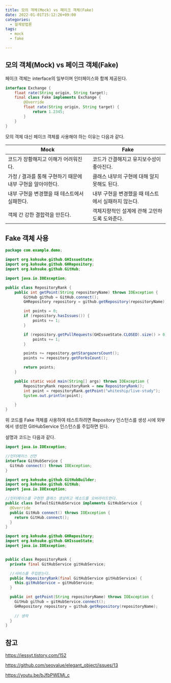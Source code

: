 ```yaml
---
title: 모의 객체(Mock) vs 페이크 객체(Fake)
date: 2022-01-01T15:12:26+09:00
categories:
  - 설계방법론
tags: 
  - mock
  - fake

---
```

## 모의 객체(Mock) vs 페이크 객체(Fake)

페이크 객체는 interface의 일부이며 인터페이스와 함께 제공된다.

```java
interface Exchange {
    float rate(String origin, String target);
    final class Fake implements Exchange {
        @Override
        float rate(String origin, String target) {
            return 1.2345;
        }
    }
}
```
모의 객체 대신 페이크 객체를 사용해야 하는 이유는 다음과 같다.

|Mock|Fake|
|---|---|
|코드가 장황해지고 이해가 어려워진다.|코드가 간결해지고 유지보수성이 좋아진다.|
|가정 / 결과를 통해 구현하기 때문에 내부 구현을 알아야한다. | 클래스 내부의 구현에 대해 알지 못해도 된다. |
|내부 구현을 변경했을 때 테스트에서 실패한다. | 내부 구현을 변경했을 때 테스트에서 실패하지 않는다.|
|객체 간 강한 결합력을 만든다.|객체지향적인 설계에 관해 고민하도록 도와준다.|

## Fake 객체 사용

```java
package com.example.demo;

import org.kohsuke.github.GHIssueState;
import org.kohsuke.github.GHRepository;
import org.kohsuke.github.GitHub;

import java.io.IOException;

public class RepositoryRank {
    public int getPoint(String repositoryName) throws IOException {
        GitHub github = GitHub.connect();
        GHRepository repository = github.getRepository(repositoryName);

        int points = 0;
        if (repository.hasIssues()) {
            points += 1;
        }

        if (repository.getPullRequests(GHIssueState.CLOSED).size() > 0) {
            points += 1;
        }

        points += repository.getStargazersCount();
        points += repository.getForksCount();

        return points;
    }

    public static void main(String[] args) throws IOException {
        RepositoryRank repositoryRank = new RepositoryRank();
        int point = repositoryRank.getPoint("whiteship/live-study");
        System.out.println(point);

    }
}
```

위 코드를 Fake 객체를 사용하여 테스트하려면 Repository 인스턴스를 생성 시에 외부에서 생성한 GitHubService 인스턴스를 주입하면 된다.

설명과 코드는 다음과 같다.

```java
import java.io.IOException;

//인터페이스 선언
interface GitHubService {
  GitHub connect() throws IOException;
}
```

```java
import org.kohsuke.github.GitHubBuilder;
import org.kohsuke.github.GitHub;
import java.io.IOException;

//인터페이스를 구현한 클래스 생성하고 메소드를 오버라이드한다.
public class DefaultGitHubService implements GitHubService {
  @Override
  public GitHub connect() throws IOException {
    return GitHub.connect();
  }
}
```

```java
import org.kohsuke.github.GHRepository;
import org.kohsuke.github.GHIssueState;
import java.io.IOException;


public class RepositoryRank {
  private final GitHubService gitHubService;

  //서비스를 주입받는다.
  public RepositoryRank(final GitHubService gitHubService) {
    this.gitHubService = gitHubService;
  }

  public int getPoint(String repositoryName) throws IOException {
    GitHub github = gitHubService.connect();
    GHRepository repository = github.getRepository(repositoryName);
    
    // 생략
  }
}
```

## 참고
https://jessyt.tistory.com/152

https://github.com/seovalue/elegant_object/issues/13

https://youtu.be/bJfbPWEMj_c
